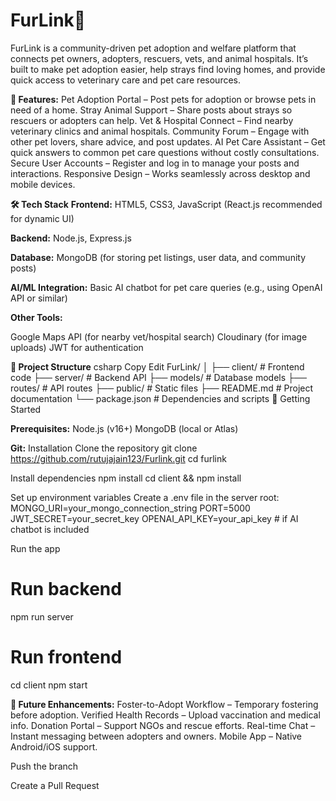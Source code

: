 # FurLink🐾
FurLink is a community-driven pet adoption and welfare platform that connects pet owners, adopters, rescuers, vets, and animal hospitals.
It’s built to make pet adoption easier, help strays find loving homes, and provide quick access to veterinary care and pet care resources.

**🌟 Features:**
Pet Adoption Portal – Post pets for adoption or browse pets in need of a home.
Stray Animal Support – Share posts about strays so rescuers or adopters can help.
Vet & Hospital Connect – Find nearby veterinary clinics and animal hospitals.
Community Forum – Engage with other pet lovers, share advice, and post updates.
AI Pet Care Assistant – Get quick answers to common pet care questions without costly consultations.
Secure User Accounts – Register and log in to manage your posts and interactions.
Responsive Design – Works seamlessly across desktop and mobile devices.

**🛠️ Tech Stack**
**Frontend:**
HTML5, CSS3, JavaScript (React.js recommended for dynamic UI)

**Backend:**
Node.js, Express.js

**Database:**
MongoDB (for storing pet listings, user data, and community posts)

**AI/ML Integration:**
Basic AI chatbot for pet care queries (e.g., using OpenAI API or similar)

**Other Tools:**

Google Maps API (for nearby vet/hospital search)
Cloudinary (for image uploads)
JWT for authentication

**📂 Project Structure**
csharp
Copy
Edit
FurLink/
│
├── client/             # Frontend code
├── server/             # Backend API
├── models/             # Database models
├── routes/             # API routes
├── public/             # Static files
├── README.md           # Project documentation
└── package.json        # Dependencies and scripts
🚀 Getting Started

**Prerequisites:**
Node.js (v16+)
MongoDB (local or Atlas)

**Git:**
Installation
Clone the repository
git clone https://github.com/rutujajain123/Furlink.git
cd furlink

Install dependencies
npm install
cd client && npm install

Set up environment variables
Create a .env file in the server root:
MONGO_URI=your_mongo_connection_string
PORT=5000
JWT_SECRET=your_secret_key
OPENAI_API_KEY=your_api_key  # if AI chatbot is included

Run the app
# Run backend
npm run server

# Run frontend
cd client
npm start

**🎯 Future Enhancements:**
Foster-to-Adopt Workflow – Temporary fostering before adoption.
Verified Health Records – Upload vaccination and medical info.
Donation Portal – Support NGOs and rescue efforts.
Real-time Chat – Instant messaging between adopters and owners.
Mobile App – Native Android/iOS support.



Push the branch

Create a Pull Request


